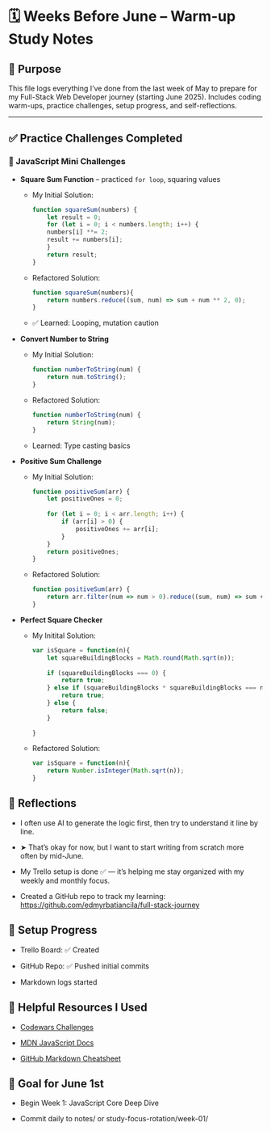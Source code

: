 # 🗓️ Weeks Before June – Warm-up Study Notes

## 📌 Purpose
This file logs everything I’ve done from the last week of May to prepare for my Full-Stack Web Developer journey (starting June 2025). Includes coding warm-ups, practice challenges, setup progress, and self-reflections.

---

## ✅ Practice Challenges Completed

### 🔹 JavaScript Mini Challenges
- **Square Sum Function** – practiced `for loop`, squaring values
    - My Initial Solution:

        ```js
        function squareSum(numbers) {
            let result = 0;
            for (let i = 0; i < numbers.length; i++) {
            numbers[i] **= 2;
            result += numbers[i];
            }
            return result;
        }
        ```

    - Refactored Solution:
        ```js
        function squareSum(numbers){
            return numbers.reduce((sum, num) => sum + num ** 2, 0);
        }
        ```

    - ✅ Learned: Looping, mutation caution

- **Convert Number to String**
    - My Initial Solution:

        ```js
        function numberToString(num) {
            return num.toString();
        }
        ```

    - Refactored Solution:

        ```js
        function numberToString(num) {
            return String(num);
        }

    - Learned: Type casting basics

- **Positive Sum Challenge**

    - My Initial Solution:

        ```js
        function positiveSum(arr) {
            let positiveOnes = 0;
            
            for (let i = 0; i < arr.length; i++) {
                if (arr[i] > 0) {
                    positiveOnes += arr[i];
                }
            }
            return positiveOnes;
        }
        ```

    - Refactored Solution:

        ```js
        function positiveSum(arr) {
            return arr.filter(num => num > 0).reduce((sum, num) => sum + num, 0);
        }
        ```

- **Perfect Square Checker**

    - My Initital Solution:

        ```js
        var isSquare = function(n){
            let squareBuildingBlocks = Math.round(Math.sqrt(n));
            
            if (squareBuildingBlocks === 0) {
                return true;
            } else if (squareBuildingBlocks * squareBuildingBlocks === n) {
                return true; 
            } else {
                return false;
            }
            
        }

    - Refactored Solution:

        ```js
        var isSquare = function(n){
            return Number.isInteger(Math.sqrt(n));
        }
        ```



## 🧠 Reflections

- I often use AI to generate the logic first, then try to understand it line by line.
- ➤ That’s okay for now, but I want to start writing from scratch more often by mid-June.

- My Trello setup is done ✅ — it’s helping me stay organized with my weekly and monthly focus.

- Created a GitHub repo to track my learning: https://github.com/edmyrbatiancila/full-stack-journey



## 🔧 Setup Progress
- Trello Board: ✅ Created

- GitHub Repo: ✅ Pushed initial commits

- Markdown logs started




## 🔗 Helpful Resources I Used
- [Codewars Challenges](https://www.codewars.com/dashboard)

- [MDN JavaScript Docs](https://developer.mozilla.org/en-US/docs/Web/JavaScript)

- [GitHub Markdown Cheatsheet](https://www.markdownguide.org/cheat-sheet/)




## 🏁 Goal for June 1st
- Begin Week 1: JavaScript Core Deep Dive

- Commit daily to notes/ or study-focus-rotation/week-01/